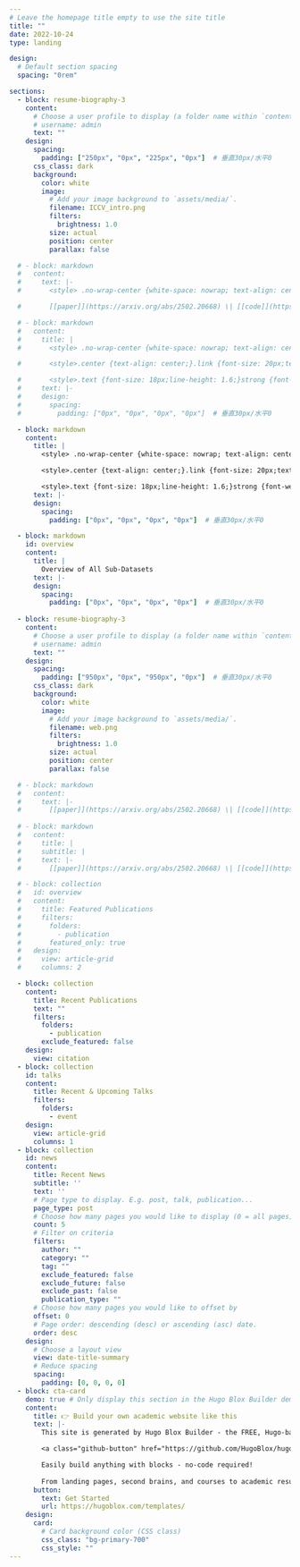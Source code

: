 ```yaml
---
# Leave the homepage title empty to use the site title
title: ""
date: 2022-10-24
type: landing

design:
  # Default section spacing
  spacing: "0rem"

sections:
  - block: resume-biography-3
    content:
      # Choose a user profile to display (a folder name within `content/authors/`)
      # username: admin
      text: ""
    design:
      spacing:
        padding: ["250px", "0px", "225px", "0px"]  # 垂直30px/水平0
      css_class: dark
      background:
        color: white
        image:
          # Add your image background to `assets/media/`.
          filename: ICCV_intro.png
          filters:
            brightness: 1.0
          size: actual
          position: center
          parallax: false

  # - block: markdown
  #   content:
  #     text: |-
  #       <style> .no-wrap-center {white-space: nowrap; text-align: center;}</style><div class="no-wrap-center">OpenEarthSensing: Large-Scale Fine-Grained Open-World Remote Sensing Benchmark</div>

  #       [[paper]](https://arxiv.org/abs/2502.20668) \| [[code]](https://github.com/HAIV-Lab/openhaiv)

  # - block: markdown
  #   content:
  #     title: |
  #       <style> .no-wrap-center {white-space: nowrap; text-align: center;}</style><div class="no-wrap-center">OpenEarthSensing: Large-Scale Fine-Grained Open-World Remote Sensing Benchmark</div>

  #       <style>.center {text-align: center;}.link {font-size: 20px;text-decoration: none;}.link:hover {color: red; /* 改变链接颜色 */font-weight: bold; /* 改变链接文本的粗细 */cursor: pointer; /* 鼠标悬停时显示手型指示链接可点击 */}.separator {font-size: 20px;color: black;}</style><div class="center"><a href="https://arxiv.org/abs/2502.20668" class="link">[paper]</a> <span class="separator">|</span> <a href="https://github.com/HAIV-Lab/openhaiv" class="link">[code]</a></div>

  #       <style>.text {font-size: 18px;line-height: 1.6;}strong {font-weight: bold;color: red;}</style><div class="text">The advancement of remote sensing, including satellite systems, facilitates the continuous acquisition of remote sensing imagery globally, introducing novel challenges for achieving open-world tasks. Deployed models need to continuously adjust to a constant influx of new data, which frequently showcases diverse shifts from the data encountered during the training phase. To effectively handle the new data, models are required to detect semantic shifts, adapt to covariate shifts, and continuously update the parameters without forgetting learned knowledge, which has been considered in works on a variety of open-world tasks. However, existing studies are typically conducted within a single dataset to simulate realistic conditions, with a lack of large-scale benchmarks capable of evaluating multiple open-world tasks. We introduce <strong>OpenEarthSensing (OES)</strong>, a large-scale fine-grained benchmark for open-world remote sensing. OES includes 189 scene and objects categories, covering the vast majority of potential semantic shifts that may occur in the real world. Additionally, to provide a more comprehensive testbed for evaluating the generalization performance, OES encompasses five data domains with significant covariate shifts, including two RGB satellite domains, one RGB aerial domain, one multispectral RGB domain, and one infrared domain. We evaluate the baselines and existing methods of diverse tasks on OES, demonstrating that it serves as a meaningful and challenging benchmark for open-world remote sensing.</div>
  #     text: |-
  #     design:
  #       spacing:
  #         padding: ["0px", "0px", "0px", "0px"]  # 垂直30px/水平0

  - block: markdown
    content:
      title: |
        <style> .no-wrap-center {white-space: nowrap; text-align: center;}</style><div class="no-wrap-center">OpenEarthSensing: Large-Scale Fine-Grained Open-World Remote Sensing Benchmark</div>

        <style>.center {text-align: center;}.link {font-size: 20px;text-decoration: none;}.link:hover {color: red; /* 改变链接颜色 */font-weight: bold; /* 改变链接文本的粗细 */cursor: pointer; /* 鼠标悬停时显示手型指示链接可点击 */}.separator {font-size: 20px;color: black;}</style><div class="center"><a href="https://arxiv.org/abs/2502.20668" class="link">[paper]</a> <span class="separator">|</span> <a href="https://github.com/HAIV-Lab/openhaiv" class="link">[code]</a></div>

        <style>.text {font-size: 18px;line-height: 1.6;}strong {font-weight: bold;color: red;}</style><div class="text">Home page of the large-scale fine-grained open-world remote-sensing datasets and benchmark <strong>OpenEarthSensing (OES)</strong> for various open-world remote-sensing downstream tasks, mainly including evaluating the ability of models to detect semantic shifts, adapt to covariate shifts, and continuously update the parameters without forgetting learned knowledge. OES includes 189 scene and object categories, covering the vast majority of potential semantic shifts that may occur in the real world. To provide a more comprehensive testbed for evaluating the generalization performance, OES encompasses five data domains with significant covariate shifts, including two RGB satellite domains, one RGB aerial domain, one multi-spectral RGB domain, and one infrared domain.  </div>
      text: |-
      design:
        spacing:
          padding: ["0px", "0px", "0px", "0px"]  # 垂直30px/水平0

  - block: markdown
    id: overview
    content:
      title: |
        Overview of All Sub-Datasets
      text: |-
      design:
        spacing:
          padding: ["0px", "0px", "0px", "0px"]  # 垂直30px/水平0
  
  - block: resume-biography-3
    content:
      # Choose a user profile to display (a folder name within `content/authors/`)
      # username: admin
      text: ""
    design:
      spacing:
        padding: ["950px", "0px", "950px", "0px"]  # 垂直30px/水平0
      css_class: dark
      background:
        color: white
        image:
          # Add your image background to `assets/media/`.
          filename: web.png
          filters:
            brightness: 1.0
          size: actual
          position: center
          parallax: false

  # - block: markdown
  #   content:
  #     text: |-
  #       [[paper]](https://arxiv.org/abs/2502.20668) \| [[code]](https://github.com/HAIV-Lab/openhaiv)        # <style>.center {text-align: center;}.adjust {font-size: 20px;}</style><div class="center"><div class="adjust"><a href="https://arxiv.org/abs/2502.20668">[paper]</a> | <a href="https://github.com/HAIV-Lab/openhaiv">[code]</a></div></div>
        
  # - block: markdown
  #   content:
  #     title: |
  #     subtitle: |
  #     text: |-
  #       [[paper]](https://arxiv.org/abs/2502.20668) \| [[code]](https://github.com/HAIV-Lab/openhaiv)

  # - block: collection
  #   id: overview
  #   content:
  #     title: Featured Publications
  #     filters:
  #       folders:
  #         - publication
  #       featured_only: true
  #   design:
  #     view: article-grid
  #     columns: 2

  - block: collection
    content:
      title: Recent Publications
      text: ""
      filters:
        folders:
          - publication
        exclude_featured: false
    design:
      view: citation
  - block: collection
    id: talks
    content:
      title: Recent & Upcoming Talks
      filters:
        folders:
          - event
    design:
      view: article-grid
      columns: 1
  - block: collection
    id: news
    content:
      title: Recent News
      subtitle: ''
      text: ''
      # Page type to display. E.g. post, talk, publication...
      page_type: post
      # Choose how many pages you would like to display (0 = all pages)
      count: 5
      # Filter on criteria
      filters:
        author: ""
        category: ""
        tag: ""
        exclude_featured: false
        exclude_future: false
        exclude_past: false
        publication_type: ""
      # Choose how many pages you would like to offset by
      offset: 0
      # Page order: descending (desc) or ascending (asc) date.
      order: desc
    design:
      # Choose a layout view
      view: date-title-summary
      # Reduce spacing
      spacing:
        padding: [0, 0, 0, 0]
  - block: cta-card
    demo: true # Only display this section in the Hugo Blox Builder demo site
    content:
      title: 👉 Build your own academic website like this
      text: |-
        This site is generated by Hugo Blox Builder - the FREE, Hugo-based open source website builder trusted by 250,000+ academics like you.

        <a class="github-button" href="https://github.com/HugoBlox/hugo-blox-builder" data-color-scheme="no-preference: light; light: light; dark: dark;" data-icon="octicon-star" data-size="large" data-show-count="true" aria-label="Star HugoBlox/hugo-blox-builder on GitHub">Star</a>

        Easily build anything with blocks - no-code required!
        
        From landing pages, second brains, and courses to academic resumés, conferences, and tech blogs.
      button:
        text: Get Started
        url: https://hugoblox.com/templates/
    design:
      card:
        # Card background color (CSS class)
        css_class: "bg-primary-700"
        css_style: ""
---
```

